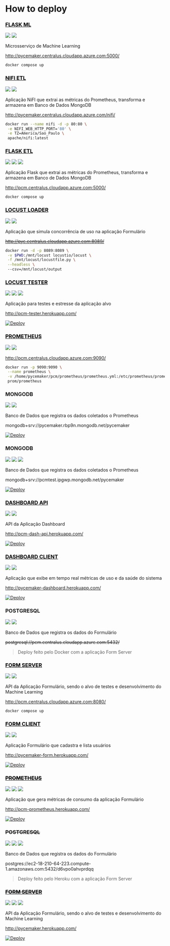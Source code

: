 # How to deploy

### <a href="https://github.com/pycemaker/pycemaker-flask-ml" style="color: black">FLASK ML</a>
[<img src="https://img.shields.io/static/v1?label=&message=API&color=red">](<LINK>) [<img src="https://img.shields.io/static/v1?label=&message=AZURE-DIEGO&color=aqua">](<LINK>)

Microsserviço de Machine Learning

http://pycemaker.centralus.cloudapp.azure.com:5000/

```bash
docker compose up
```

### <a href="https://github.com/pycemaker/pycemaker-etl-flow" style="color: black">NIFI ETL</a>
[<img src="https://img.shields.io/static/v1?label=&message=GUI&color=blue">](<LINK>) [<img src="https://img.shields.io/static/v1?label=&message=AZURE-DIEGO&color=aqua">](<LINK>)

Aplicação NiFI que extrai as métricas do Prometheus, transforma e armazena em Banco de Dados MongoDB

http://pycemaker.centralus.cloudapp.azure.com/nifi/

```bash
docker run --name nifi -d -p 80:80 \
 -e NIFI_WEB_HTTP_PORT='80' \
 -e TZ=America/Sao_Paulo \
 apache/nifi:latest
```

### <a href="https://github.com/pycemaker/pycemaker-flask-etl" style="color: black">FLASK ETL</a>
[<img src="https://img.shields.io/static/v1?label=&message=API&color=red">](<LINK>) [<img src="https://img.shields.io/static/v1?label=&message=TESTER&color=gold">](<LINK>) [<img src="https://img.shields.io/static/v1?label=&message=AZURE-PEDRO&color=aqua">](<LINK>)

Aplicação Flask que extrai as métricas do Prometheus, transforma e armazena em Banco de Dados MongoDB

http://pcm.centralus.cloudapp.azure.com:5000/

```bash
docker compose up
```

### <a href="https://github.com/pycemaker/pycemaker-locust-loader" style="color: black">LOCUST LOADER</a>
[<img src="https://img.shields.io/static/v1?label=&message=EXEC&color=GREEN">](<LINK>) [<img src="https://img.shields.io/static/v1?label=&message=AZURE-GUILHERME&color=aqua">](<LINK>)

Aplicação que simula concorrência de uso na aplicação Formulário

~~http://pyc.centralus.cloudapp.azure.com:8089/~~

```bash
docker run -d -p 8089:8089 \
 -v $PWD:/mnt/locust locustio/locust \
 -f /mnt/locust/locustfile.py \
 --headless \ 
 --csv=/mnt/locust/output
```

### <a href="https://github.com/pycemaker/pycemaker-locust-tester" style="color: black">LOCUST TESTER</a>
[<img src="https://img.shields.io/static/v1?label=&message=GUI&color=blue">](<LINK>) [<img src="https://img.shields.io/static/v1?label=&message=TESTER&color=gold">](<LINK>) [<img src="https://img.shields.io/static/v1?label=&message=HEROKU-DIEGO&color=purple">](<LINK>)

Aplicação para testes e estresse da aplicação alvo

http://pcm-tester.herokuapp.com/

[![Deploy](https://img.shields.io/badge/Deploy_to_Heroku-%23430098.svg?style=for-the-badge&logo=heroku&logoColor=white)](https://heroku.com/deploy/?template=https://github.com/pycemaker/pycemaker-locust-tester)

### <a href="https://github.com/diegosilva789/pycemaker-prometheus" style="color: black">PROMETHEUS</a>
[<img src="https://img.shields.io/static/v1?label=&message=GUI&color=blue">](<LINK>) [<img src="https://img.shields.io/static/v1?label=&message=AZURE-PEDRO&color=aqua">](<LINK>)

http://pcm.centralus.cloudapp.azure.com:9090/

```bash
docker run -p 9090:9090 \
 --name prometheus \
 -v /home/pycemaker/pcm/prometheus/prometheus.yml:/etc/prometheus/prometheus.yml \
 prom/prometheus
```

### MONGODB
[<img src="https://img.shields.io/static/v1?label=&message=DB&color=fuchsia">](<LINK>) [<img src="https://img.shields.io/static/v1?label=&message=ATLAS-DIEGO-OUTLOOK&color=greenyellow">](<LINK>)

Banco de Dados que registra os dados coletados o Prometheus

<a>mongodb+srv://pycemaker.rbp9n.mongodb.net/pycemaker</a>

[![Deploy](https://img.shields.io/badge/Deploy_to_Atlas-darkgreen?style=for-the-badge&logo=mongodb&logoColor=lime)](https://www.mongodb.com/cloud/atlas/register)

### MONGODB
[<img src="https://img.shields.io/static/v1?label=&message=DB&color=fuchsia">](<LINK>) [<img src="https://img.shields.io/static/v1?label=&message=TESTER&color=gold">](<LINK>) [<img src="https://img.shields.io/static/v1?label=&message=ATLAS-DIEGO-GMAIL&color=greenyellow">](<LINK>)

Banco de Dados que registra os dados coletados o Prometheus

<a>mongodb+srv://pcmtest.ipgwp.mongodb.net/pycemaker</a>

[![Deploy](https://img.shields.io/badge/Deploy_to_Atlas-darkgreen?style=for-the-badge&logo=mongodb&logoColor=lime)](https://www.mongodb.com/cloud/atlas/register)

### <a href="https://github.com/pycemaker/pycemaker-dashboard-api" style="color: black">DASHBOARD API</a>
[<img src="https://img.shields.io/static/v1?label=&message=API&color=red">](<LINK>) [<img src="https://img.shields.io/static/v1?label=&message=HEROKU-PEDRO&color=purple">](<LINK>)

API da Aplicação Dashboard

http://pcm-dash-api.herokuapp.com/

[![Deploy](https://img.shields.io/badge/Deploy_to_Heroku-%23430098.svg?style=for-the-badge&logo=heroku&logoColor=white)](https://heroku.com/deploy/?template=https://github.com/pycemaker/pycemaker-dashboard-api)

### <a href="https://github.com/pycemaker/pycemaker-dashboard-client" style="color: black">DASHBOARD CLIENT</a>
[<img src="https://img.shields.io/static/v1?label=&message=GUI&color=blue">](<LINK>) [<img src="https://img.shields.io/static/v1?label=&message=HEROKU-DIEGO&color=purple">](<LINK>)

Aplicação que exibe em tempo real métricas de uso e da saúde do sistema

http://pycemaker-dashboard.herokuapp.com/

[![Deploy](https://img.shields.io/badge/Deploy_to_Heroku-%23430098.svg?style=for-the-badge&logo=heroku&logoColor=white)](https://heroku.com/deploy/?template=https://github.com/pycemaker/pycemaker-dashboard-client)

### POSTGRESQL
[<img src="https://img.shields.io/static/v1?label=&message=DB&color=fuchsia">](<LINK>) [<img src="https://img.shields.io/static/v1?label=&message=HEROKU-DIEGO&color=purple">](<LINK>)

Banco de Dados que registra os dados do Formulário

~~<a>postgresql://pcm.centralus.cloudapp.azure.com:5432/</a>~~

> Deploy feito pelo Docker com a aplicação Form Server

### <a href="https://github.com/pycemaker/pycemaker-form-server" style="color: black">FORM SERVER</a>
[<img src="https://img.shields.io/static/v1?label=&message=API&color=red">](<LINK>) [<img src="https://img.shields.io/static/v1?label=&message=AZURE-PEDRO&color=aqua">](<LINK>)

API da Aplicação Formulário, sendo o alvo de testes e desenvolvimento do Machine Learning

http://pcm.centralus.cloudapp.azure.com:8080/

```bash
docker compose up
```

### <a href="https://github.com/pycemaker/pycemaker-form-client" style="color: black">FORM CLIENT</a>
[<img src="https://img.shields.io/static/v1?label=&message=GUI&color=blue">](<LINK>) [<img src="https://img.shields.io/static/v1?label=&message=HEROKU-PEDRO&color=purple">](<LINK>)

Aplicação Formulário que cadastra e lista usuários

http://pycemaker-form.herokuapp.com/

[![Deploy](https://img.shields.io/badge/Deploy_to_Heroku-%23430098.svg?style=for-the-badge&logo=heroku&logoColor=white)](https://heroku.com/deploy/?template=https://github.com/pycemaker/pycemaker-form-client)

### <a href="https://github.com/diegosilva789/pycemaker-prometheus" style="color: black">~~PROMETHEUS~~</a>
[<img src="https://img.shields.io/static/v1?label=&message=GUI&color=blue">](<LINK>) [<img src="https://img.shields.io/static/v1?label=&message=DESUSO&color=orange">](<LINK>) [<img src="https://img.shields.io/static/v1?label=&message=HEROKU-PEDRO&color=purple">](<LINK>)

Aplicação que gera métricas de consumo da aplicação Formulário

http://pcm-prometheus.herokuapp.com/

[![Deploy](https://img.shields.io/badge/Deploy_to_Heroku-%23430098.svg?style=for-the-badge&logo=heroku&logoColor=white)](https://heroku.com/deploy/?template=https://github.com/diegosilva789/pycemaker-prometheus)

### ~~POSTGRESQL~~
[<img src="https://img.shields.io/static/v1?label=&message=DB&color=fuchsia">](<LINK>) [<img src="https://img.shields.io/static/v1?label=&message=DESUSO&color=orange">](<LINK>) [<img src="https://img.shields.io/static/v1?label=&message=HEROKU-PEDRO&color=purple">](<LINK>)

Banco de Dados que registra os dados do Formulário

<a>postgres://ec2-18-210-64-223.compute-1.amazonaws.com:5432/d6vpo0ahvprdqq</a>

> Deploy feito pelo Heroku com a aplicação Form Server

### <a href="https://github.com/pycemaker/pycemaker-form-server" style="color: black">~~FORM SERVER~~</a>
[<img src="https://img.shields.io/static/v1?label=&message=API&color=red">](<LINK>) [<img src="https://img.shields.io/static/v1?label=&message=DESUSO&color=orange">](<LINK>) [<img src="https://img.shields.io/static/v1?label=&message=HEROKU-PEDRO&color=purple">](<LINK>)

API da Aplicação Formulário, sendo o alvo de testes e desenvolvimento do Machine Learning

http://pycemaker.herokuapp.com/

[![Deploy](https://img.shields.io/badge/Deploy_to_Heroku-%23430098.svg?style=for-the-badge&logo=heroku&logoColor=white)](https://heroku.com/deploy/?template=https://github.com/pycemaker/pycemaker-form-server)
